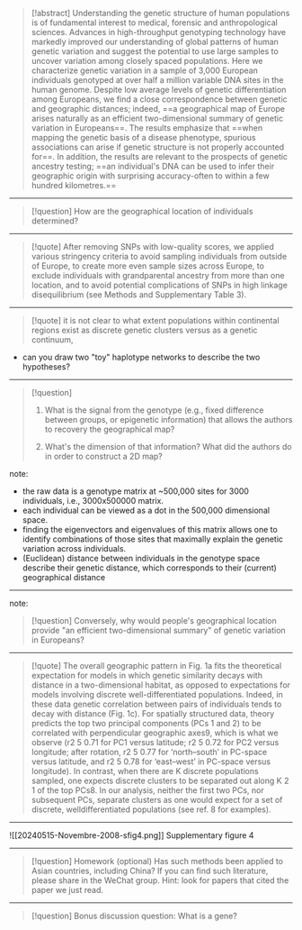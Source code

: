 
> [!abstract] 
> Understanding the genetic structure of human populations is of fundamental interest to medical, forensic and anthropological sciences. Advances in high-throughput genotyping technology have markedly improved our understanding of global patterns of human genetic variation and suggest the potential to use large samples to uncover variation among closely spaced populations. Here we characterize genetic variation in a sample of 3,000 European individuals genotyped at over half a million variable DNA sites in the human genome. Despite low average levels of genetic differentiation among Europeans, we find a close correspondence between genetic and geographic distances; indeed, ==a geographical map of Europe arises naturally as an efficient two-dimensional summary of genetic variation in Europeans==. The results emphasize that ==when mapping the genetic basis of a disease phenotype, spurious associations can arise if genetic structure is not properly accounted for==. In addition, the results are relevant to the prospects of genetic ancestry testing; ==an individual's DNA can be used to infer their geographic origin with surprising accuracy-often to within a few hundred kilometres.==

[^1]: Novembre, John, Toby Johnson, Katarzyna Bryc, Zoltán Kutalik, Adam R. Boyko, Adam Auton, Amit Indap, et al. 2008. “Genes Mirror Geography within Europe.” _Nature_ 456 (7218): 98–101. [https://doi.org/10.1038/nature07331](https://doi.org/10.1038/nature07331).

---
> [!question] How are the geographical location of individuals determined?

---
> [!quote] After removing SNPs with low-quality scores, we applied various stringency criteria to avoid sampling individuals from outside of Europe, to create more even sample sizes across Europe, to exclude individuals with grandparental ancestry from more than one location, and to avoid potential complications of SNPs in high linkage disequilibrium (see Methods and Supplementary Table 3).


---
> [!quote] it is not clear to what extent populations within continental regions exist as discrete genetic clusters versus as a genetic continuum,

- can you draw two "toy" haplotype networks to describe the two hypotheses?

---
> [!question]
> 1. What is the signal from the genotype (e.g., fixed difference between groups, or epigenetic information) that allows the authors to recovery the geographical map?
> 2) What's the dimension of that information? What did the authors do in order to construct a 2D map?

note: 
- the raw data is a genotype matrix at ~500,000 sites for 3000 individuals, i.e., 3000x500000 matrix.
- each individual can be viewed as a dot in the 500,000 dimensional space.
- finding the eigenvectors and eigenvalues of this matrix allows one to identify combinations of those sites that maximally explain the genetic variation across individuals.
- (Euclidean) distance between individuals in the genotype space describe their genetic distance, which corresponds to their (current) geographical distance

---
note: 
> [!question]
> Conversely, why would people's geographical location provide "an efficient two-dimensional summary" of genetic variation in Europeans?

---
> [!quote]
> The overall geographic pattern in Fig. 1a fits the theoretical expectation for models in which genetic similarity decays with distance in a two-dimensional habitat, as opposed to expectations for models involving discrete well-differentiated populations. Indeed, in these data genetic correlation between pairs of individuals tends to decay with distance (Fig. 1c). For spatially structured data, theory predicts the top two principal components (PCs 1 and 2) to be correlated with perpendicular geographic axes9, which is what we observe (r2 5 0.71 for PC1 versus latitude; r2 5 0.72 for PC2 versus longitude; after rotation, r2 5 0.77 for ‘north–south’ in PC-space versus latitude, and r2 5 0.78 for ‘east–west’ in PC-space versus longitude). In contrast, when there are K discrete populations sampled, one expects discrete clusters to be separated out along K 2 1 of the top PCs8. In our analysis, neither the first two PCs, nor subsequent PCs, separate clusters as one would expect for a set of discrete, welldifferentiated populations (see ref. 8 for examples).

---
![[20240515-Novembre-2008-sfig4.png]]
Supplementary figure 4

---
> [!question] Homework (optional)
> Has such methods been applied to Asian countries, including China? If you can find such literature, please share in the WeChat group. Hint: look for papers that cited the paper we just read.


---
> [!question] Bonus discussion question:
> What is a gene?

